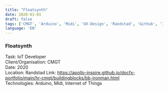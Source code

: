 ```yaml
---
title: "Floatsynth"
date: 2020-01-01
draft: false
tags: ['CMGT', 'Arduino', 'Midi', 'UX-Design', 'Randstad', 'Github', 'IoT', 'Internet of Things', 'Developer']
language: 'EN'
---
```

### Floatsynth

Task: IoT Developer  
Client/Organisation: CMGT  
Date: 2020  
Location: Randstad 
Link: https://apollo-inspire.github.io/docfx-portfolio/main/hr-cmgt/buildingblocks/bb-ironman.html  
Technologies: Arduino, Midi, Internet of Things